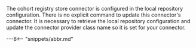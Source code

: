 <!-- SPDX-License-Identifier: CC-BY-4.0 -->
<!-- Copyright Contributors to the ODPi Egeria project 2020. -->

The cohort registry store connector is configured in the local repository configuration.  There is no explicit command to update this connector's connector.  It is necessary to retrieve the local repository configuration and update the connector provider class name so it is set for your connector.    

---8<-- "snippets/abbr.md"
